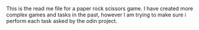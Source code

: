 This is the read me file for a paper rock scissors game. I have created more complex games and tasks in the past, however I am trying to make sure i perform each task asked by the odin project.